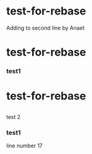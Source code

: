 # test-for-rebase

Adding to second line by Anaet

# test-for-rebase

### test1

# test-for-rebase

##

test 2

### test1

line number 17
